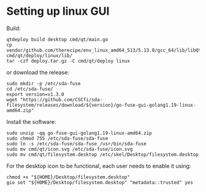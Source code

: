 # Setting up linux GUI

Build:
```
qtdeploy build desktop cmd/qt/main.go
cp vendor/github.com/therecipe/env_linux_amd64_513/5.13.0/gcc_64/lib/libQt5QuickShapes.* cmd/qt/deploy/linux/lib/
tar -czf deploy.tar.gz -C cmd/qt/deploy linux
```

or download the release:
```
sudo mkdir -p /etc/sda-fuse
cd /etc/sda-fuse/
export version=v1.3.0
wget "https://github.com/CSCfi/sda-filesystem/releases/download/${version}/go-fuse-gui-golang1.19-linux-amd64.zip"
```

Install the software:
```
sudo unzip -qq go-fuse-gui-golang1.19-linux-amd64.zip
sudo chmod 755 /etc/sda-fuse/sda-fuse
sudo ln -s /etc/sda-fuse/sda-fuse /usr/bin/sda-fuse
sudo mv cmd/qt/icon.svg /etc/sda-fuse/icon.svg
sudo mv cmd/qt/filesystem.desktop /etc/skel/Desktop/filesystem.desktop
```

For the desktop icon to be functional, each user needs to enable it using:
```
chmod +x "${HOME}/Desktop/filesystem.desktop"
gio set "${HOME}/Desktop/filesystem.desktop" "metadata::trusted" yes
```
